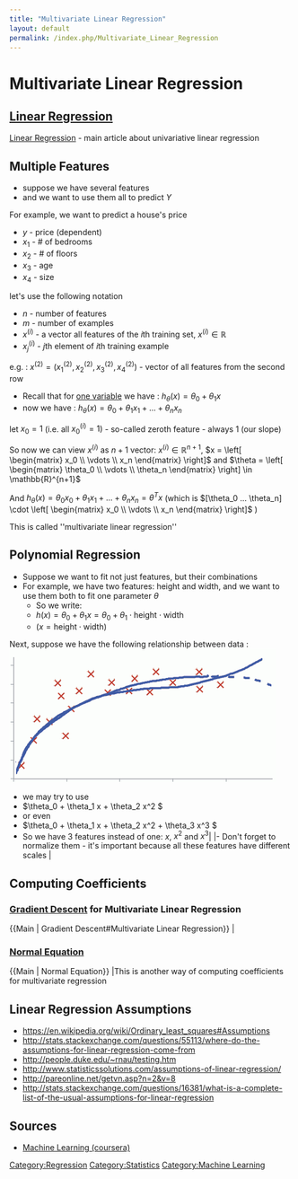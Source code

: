 ```yaml
---
title: "Multivariate Linear Regression"
layout: default
permalink: /index.php/Multivariate_Linear_Regression
---
```


# Multivariate Linear Regression

## [Linear Regression](Linear_Regression)
[Linear Regression](Linear_Regression) - main article about univariative linear regression

## Multiple Features
- suppose we have several features 
- and we want to use them all to predict $Y$


For example, we want to predict a house's price
- $y$ - price (dependent)
- $x_1$ - # of bedrooms
- $x_2$ - # of floors 
- $x_3$ - age
- $x_4$ - size


let's use the following notation 
- $n$ - number of features 
- $m$ - number of examples 
- $x^{(i)}$ - a vector all features of the $i$th training set, $x^{(i)} \in \mathbb{R}$
- $x_j^{(i)}$ - $j$th element of $i$th training example 

e.g. 
: $x^{(2)} = (x_1^{(2)}, x_2^{(2)}, x_3^{(2)}, x_4^{(2)})$ - vector of all features from the second row 


- Recall that for [one variable](Linear_Regression) we have
: $h_{\theta}(x) = \theta_0 + \theta_1 x$
- now we have 
: $h_{\theta}(x) = \theta_0 + \theta_1 x_1 + ... + \theta_n x_n$


let $x_0 = 1$ (i.e. all $x_0^{(i)} = 1$) - so-called zeroth feature - always 1 (our slope)


So now we can view $x^{(i)}$ as $n+1$ vector: $x^{(i)} \in \mathbb{R}^{n + 1}$, 
$x = 
\left[
\begin{matrix}
x_0 \\ \vdots \\ x_n
\end{matrix}
\right]$
and 
$\theta = 
\left[
\begin{matrix}
\theta_0 \\ \vdots \\ \theta_n
\end{matrix}
\right] 
\in \mathbb{R}^{n+1}$

And $h_{\theta}(x) = \theta_0 x_0 + \theta_1 x_1 + ... + \theta_n x_n = \theta^{T} x$
(which is $[\theta_0 ... \theta_n] \cdot \left[
\begin{matrix}
x_0 \\ \vdots \\ x_n
\end{matrix}
\right]$ )

This is called ''multivariate linear regression''


## Polynomial Regression
- Suppose we want to fit not just features, but their combinations
- For example, we have two features: height and width, and we want to use them both to fit one parameter $\theta$
  - So we write: 
  - $h(x) = \theta_0 + \theta_1 x = \theta_0 + \theta_1 \cdot \text{height} \cdot \text{width}$
  - ($x = \text{height} \cdot \text{width}$)

Next, suppose we have the following relationship between data 
: <img src="https://raw.githubusercontent.com/alexeygrigorev/wiki-figures/master/legacy/regression-poly.png" alt="Image">
- we may try to use 
- $\theta_0 + \theta_1 x + \theta_2 x^2 $
- or even 
- $\theta_0 + \theta_1 x + \theta_2 x^2 +  \theta_3 x^3 $
- So we have 3 features instead of one: $x$, $x^2$ and $x^3$|    |- Don't forget to normalize them - it's important because all these features have different scales |

## Computing Coefficients
### [Gradient Descent](Gradient_Descent) for Multivariate Linear Regression
{{Main |  Gradient Descent#Multivariate Linear Regression}} |
### [Normal Equation](Normal_Equation)
{{Main |  Normal Equation}} |This is another way of computing coefficients for multivariate regression 


## Linear Regression Assumptions
- https://en.wikipedia.org/wiki/Ordinary_least_squares#Assumptions
- http://stats.stackexchange.com/questions/55113/where-do-the-assumptions-for-linear-regression-come-from
- http://people.duke.edu/~rnau/testing.htm
- http://www.statisticssolutions.com/assumptions-of-linear-regression/
- http://pareonline.net/getvn.asp?n=2&v=8
- http://stats.stackexchange.com/questions/16381/what-is-a-complete-list-of-the-usual-assumptions-for-linear-regression


## Sources
- [Machine Learning (coursera)](Machine_Learning_(coursera))

[Category:Regression](Category_Regression)
[Category:Statistics](Category_Statistics)
[Category:Machine Learning](Category_Machine_Learning)